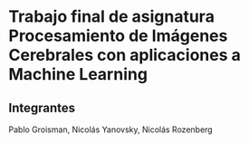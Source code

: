 # Trabajo final de asignatura Procesamiento de Imágenes Cerebrales con aplicaciones a Machine Learning

## Integrantes 

Pablo Groisman, Nicolás Yanovsky, Nicolás Rozenberg

